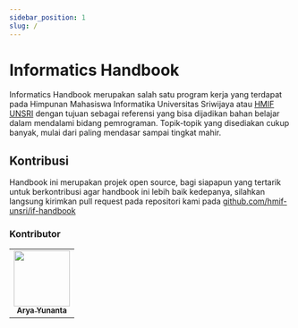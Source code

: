 ```yaml
---
sidebar_position: 1
slug: /
---
```


# Informatics Handbook

Informatics Handbook merupakan salah satu program kerja yang terdapat pada Himpunan Mahasiswa Informatika Universitas
Sriwijaya atau [HMIF UNSRI](https://instagram.com/hmifunsri) dengan tujuan sebagai referensi yang bisa dijadikan bahan
belajar dalam mendalami bidang pemrograman. Topik-topik yang disediakan cukup banyak, mulai dari paling mendasar sampai
tingkat mahir.

## Kontribusi

Handbook ini merupakan projek open source, bagi siapapun yang tertarik untuk berkontribusi agar handbook ini lebih baik
kedepanya, silahkan langsung kirimkan pull request pada repositori kami
pada [github.com/hmif-unsri/if-handbook](https://github.com/hmif-unsri/if-handbook)

### Kontributor

<table>
    <tr>
        <td align="center"><a href="https://www.linkedin.com/in/arya-yunanta-255424174/"><img src="https://avatars.githubusercontent.com/u/77351340?v=4?s=100" width="100px;" alt=""/><br /><sub><b>Arya Yunanta</b></sub></a></td>
    </tr>
</table>